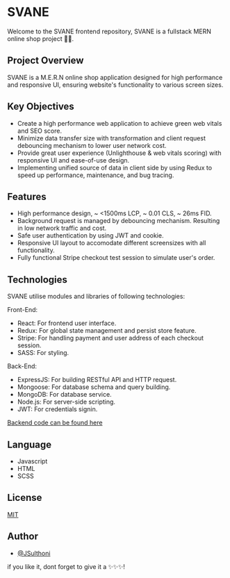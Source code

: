 # SVANE

Welcome to the SVANE frontend repository, SVANE is a fullstack MERN online shop project 🚀✨.

## Project Overview
SVANE is a M.E.R.N online shop application designed for high performance and responsive UI, ensuring website's functionality to various screen sizes.

## Key Objectives
* Create a high performance web application to achieve green web vitals and SEO score.
* Minimize data transfer size with transformation and client request debouncing mechanism to lower user network cost.
* Provide great user experience (Unlighthouse & web vitals scoring) with responsive UI and ease-of-use design.
* Implementing unified source of data in client side by using Redux to speed up performance, maintenance, and bug tracing.

## Features
* High performance design, ~ <1500ms LCP, ~ 0.01 CLS, ~ 26ms FID.
* Background request is managed by debouncing mechanism. Resulting in low network traffic and cost.
* Safe user authentication by using JWT and cookie.
* Responsive UI layout to accomodate different screensizes with all functionality.
* Fully functional Stripe checkout test session to simulate user's order.

## Technologies
SVANE utilise modules and libraries of following technologies:

Front-End:
* React: For frontend user interface.
* Redux: For global state management and persist store feature.
* Stripe: For handling payment and user address of each checkout session.
* SASS: For styling.

Back-End:
* ExpressJS: For building RESTful API and HTTP request.
* Mongoose: For database schema and query building.
* MongoDB: For database service.
* Node.js: For server-side scripting.
* JWT: For credentials signin.

[Backend code can be found here](https://github.com/JSulthoni/BUNDLER-backend)

## Language
* Javascript
* HTML
* SCSS

## License
[MIT](https://choosealicense.com/licenses/mit/)


## Author
- [@JSulthoni](https://www.github.com/JSulthoni)

if you like it, dont forget to give it a ✨✨✨!
